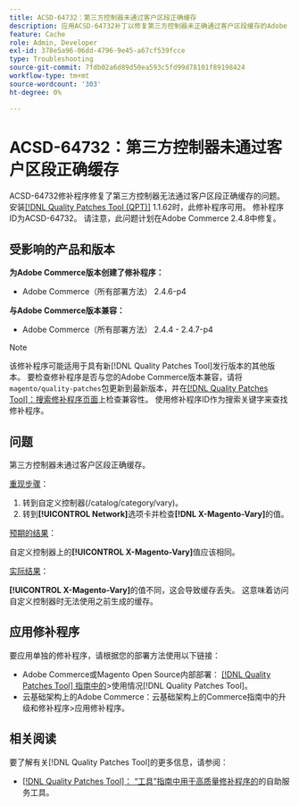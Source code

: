 ```yaml
---
title: ACSD-64732：第三方控制器未通过客户区段正确缓存
description: 应用ACSD-64732补丁以修复第三方控制器未正确通过客户区段缓存的Adobe Commerce问题。
feature: Cache
role: Admin, Developer
exl-id: 378e5a96-06dd-4796-9e45-a67cf539fcce
type: Troubleshooting
source-git-commit: 7fdb02a6d89d50ea593c5fd99d78101f89198424
workflow-type: tm+mt
source-wordcount: '303'
ht-degree: 0%

---
```


# ACSD-64732：第三方控制器未通过客户区段正确缓存

ACSD-64732修补程序修复了第三方控制器无法通过客户区段正确缓存的问题。 安装[[!DNL Quality Patches Tool (QPT)]](/help/tools/quality-patches-tool/quality-patches-tool-to-self-serve-quality-patches.md) 1.1.62时，此修补程序可用。 修补程序ID为ACSD-64732。 请注意，此问题计划在Adobe Commerce 2.4.8中修复。

## 受影响的产品和版本

**为Adobe Commerce版本创建了修补程序：**

* Adobe Commerce（所有部署方法） 2.4.6-p4

**与Adobe Commerce版本兼容：**

* Adobe Commerce（所有部署方法） 2.4.4 - 2.4.7-p4

>[!NOTE]
>
>该修补程序可能适用于具有新[!DNL Quality Patches Tool]发行版本的其他版本。 要检查修补程序是否与您的Adobe Commerce版本兼容，请将`magento/quality-patches`包更新到最新版本，并在[[!DNL Quality Patches Tool]：搜索修补程序页面](https://experienceleague.adobe.com/tools/commerce-quality-patches/index.html?lang=zh-Hans)上检查兼容性。 使用修补程序ID作为搜索关键字来查找修补程序。

## 问题

第三方控制器未通过客户区段正确缓存。

<u>重现步骤</u>：

1. 转到自定义控制器(/catalog/category/vary)。
1. 转到&#x200B;**[!UICONTROL Network]**&#x200B;选项卡并检查&#x200B;**[!DNL X-Magento-Vary]**&#x200B;的值。

<u>预期的结果</u>：

自定义控制器上的&#x200B;**[!UICONTROL X-Magento-Vary]**&#x200B;值应该相同。

<u>实际结果</u>：

**[!UICONTROL X-Magento-Vary]**&#x200B;的值不同，这会导致缓存丢失。 这意味着访问自定义控制器时无法使用之前生成的缓存。

## 应用修补程序

要应用单独的修补程序，请根据您的部署方法使用以下链接：

* Adobe Commerce或Magento Open Source内部部署： [[!DNL Quality Patches Tool] 指南中的](/help/tools/quality-patches-tool/usage.md)>使用情况[!DNL Quality Patches Tool]。
* 云基础架构上的Adobe Commerce：云基础架构上的Commerce指南中的升级和修补程序>应用修补程序。

## 相关阅读

要了解有关[!DNL Quality Patches Tool]的更多信息，请参阅：

* [[!DNL Quality Patches Tool]： “工具”指南中用于高质量修补程序的](/help/tools/quality-patches-tool/quality-patches-tool-to-self-serve-quality-patches.md)的自助服务工具。
